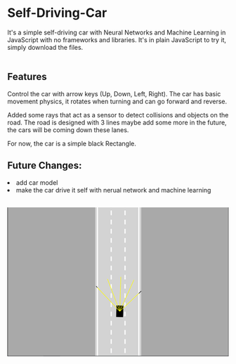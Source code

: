 ﻿# Self-Driving-Car

It's a simple self-driving car with Neural Networks and Machine Learning in JavaScript with no frameworks and libraries.
It's in plain JavaScript to try it, simply download the files.
<br>
<br>

## Features
Control the car with arrow keys (Up, Down, Left, Right).
The car has basic movement physics, it rotates when turning and can go forward and reverse.

Added some rays that act as a sensor to detect collisions and objects on the road.
The road is designed with 3 lines maybe add some more in the future, the cars will be coming down these lanes.

For now, the car is a simple black Rectangle.




## Future Changes:
  <li>add car model
  <li>make the car drive it self with nerual network and machine learning
  
    
         
<br>

<br>

![](images/car.PNG)
